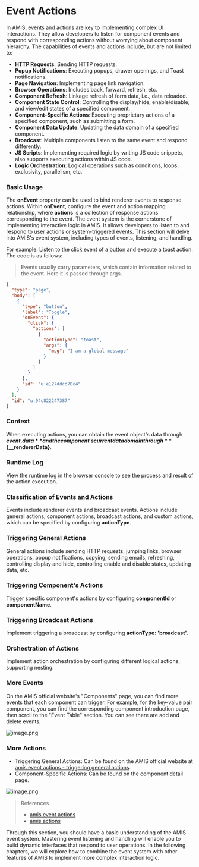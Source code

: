 # Event Actions

In AMIS, events and actions are key to implementing complex UI interactions. They allow developers to listen for component events and respond with corresponding actions without worrying about component hierarchy. The capabilities of events and actions include, but are not limited to:

- **HTTP Requests**: Sending HTTP requests.
- **Popup Notifications**: Executing popups, drawer openings, and Toast notifications.
- **Page Navigation**: Implementing page link navigation.
- **Browser Operations**: Includes back, forward, refresh, etc.
- **Component Refresh**: Linkage refresh of form data, i.e., data reloaded.
- **Component State Control**: Controlling the display/hide, enable/disable, and view/edit states of a specified component.
- **Component-Specific Actions**: Executing proprietary actions of a specified component, such as submitting a form.
- **Component Data Update**: Updating the data domain of a specified component.
- **Broadcast**: Multiple components listen to the same event and respond differently.
- **JS Scripts**: Implementing required logic by writing JS code snippets, also supports executing actions within JS code.
- **Logic Orchestration**: Logical operations such as conditions, loops, exclusivity, parallelism, etc.

### Basic Usage
The **onEvent** property can be used to bind renderer events to response actions. Within **onEvent**, configure the event and action mapping relationship, where **actions** is a collection of response actions corresponding to the event.
The event system is the cornerstone of implementing interactive logic in AMIS. It allows developers to listen to and respond to user actions or system-triggered events. This section will delve into AMIS's event system, including types of events, listening, and handling.

For example: Listen to the click event of a button and execute a toast action. The code is as follows:

> Events usually carry parameters, which contain information related to the event. Here it is passed through args.

```json
{
  "type": "page",
  "body": [
    {
      "type": "button",
      "label": "Toggle",
      "onEvent": {
        "click": {
          "actions": [
            {
              "actionType": "toast",
              "args": {
                "msg": "I am a global message"
              }
            }
          ]
        }
      },
      "id": "u:e127ddcd70c4"
    }
  ],
  "id": "u:94c822247387"
}
```

### Context
When executing actions, you can obtain the event object's data through **${event.data}** and the component's current data domain through **${__rendererData}**.

### Runtime Log
View the runtime log in the browser console to see the process and result of the action execution.

### Classification of Events and Actions
Events include renderer events and broadcast events. Actions include general actions, component actions, broadcast actions, and custom actions, which can be specified by configuring **actionType**.

### Triggering General Actions
General actions include sending HTTP requests, jumping links, browser operations, popup notifications, copying, sending emails, refreshing, controlling display and hide, controlling enable and disable states, updating data, etc.

### Triggering Component's Actions
Trigger specific component's actions by configuring **componentId** or **componentName**.

### Triggering Broadcast Actions
Implement triggering a broadcast by configuring **actionType: 'broadcast'**.

### Orchestration of Actions
Implement action orchestration by configuring different logical actions, supporting nesting.

### More Events
On the AMIS official website's "Components" page, you can find more events that each component can trigger.
For example, for the key-value pair component, you can find the corresponding component introduction page, then scroll to the "Event Table" section.
You can see there are add and delete events.

![image.png](/img/amis/amis-more-events.png)

### More Actions

- Triggering General Actions: Can be found on the AMIS official website at [amis event actions - triggering general actions](https://aisuda.bce.baidu.com/amis/zh-CN/docs/concepts/event-action#%E8%A7%A6%E5%8F%91%E9%80%9A%E7%94%A8%E5%8A%A8%E4%BD%9C).
- Component-Specific Actions: Can be found on the component detail page.

![image.png](/img/amis/amis-more-actions.png)

> References
> - [amis event actions](https://aisuda.bce.baidu.com/amis/zh-CN/docs/concepts/event-action)
> - [amis actions](https://aisuda.bce.baidu.com/amis/zh-CN/docs/concepts/action)

Through this section, you should have a basic understanding of the AMIS event system. Mastering event listening and handling will enable you to build dynamic interfaces that respond to user operations. In the following chapters, we will explore how to combine the event system with other features of AMIS to implement more complex interaction logic.
